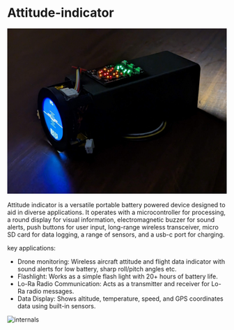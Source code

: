 # Attitude-indicator
![intro](pictures/PXL_20231111_181639443.jpg)

Attitude indicator is a versatile portable battery powered device designed to aid in diverse applications. It operates with a microcontroller for processing, a round display for visual information, electromagnetic buzzer for sound alerts, push buttons for user input, long-range wireless transceiver, micro SD card for data logging, a range of sensors, and a usb-c port for charging.

key applications:
- Drone monitoring: Wireless aircraft attitude and flight data indicator with sound alerts for low battery, sharp roll/pitch angles etc.
- Flashlight: Works as a simple flash light with 20+ hours of battery life.
- Lo-Ra Radio Communication: Acts as a transmitter and receiver for Lo-Ra radio messages.
- Data Display: Shows altitude, temperature, speed, and GPS coordinates data using built-in sensors.

![internals](pictures/PXL_20231106_143741140~2(1).jpg)
